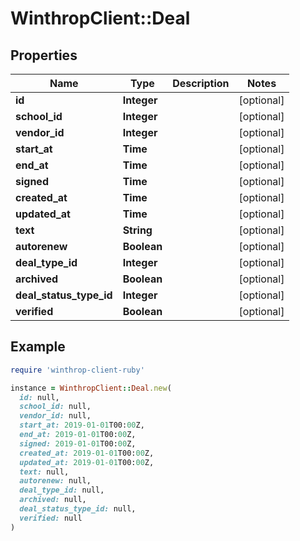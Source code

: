 # WinthropClient::Deal

## Properties

| Name | Type | Description | Notes |
| ---- | ---- | ----------- | ----- |
| **id** | **Integer** |  | [optional] |
| **school_id** | **Integer** |  | [optional] |
| **vendor_id** | **Integer** |  | [optional] |
| **start_at** | **Time** |  | [optional] |
| **end_at** | **Time** |  | [optional] |
| **signed** | **Time** |  | [optional] |
| **created_at** | **Time** |  | [optional] |
| **updated_at** | **Time** |  | [optional] |
| **text** | **String** |  | [optional] |
| **autorenew** | **Boolean** |  | [optional] |
| **deal_type_id** | **Integer** |  | [optional] |
| **archived** | **Boolean** |  | [optional] |
| **deal_status_type_id** | **Integer** |  | [optional] |
| **verified** | **Boolean** |  | [optional] |

## Example

```ruby
require 'winthrop-client-ruby'

instance = WinthropClient::Deal.new(
  id: null,
  school_id: null,
  vendor_id: null,
  start_at: 2019-01-01T00:00Z,
  end_at: 2019-01-01T00:00Z,
  signed: 2019-01-01T00:00Z,
  created_at: 2019-01-01T00:00Z,
  updated_at: 2019-01-01T00:00Z,
  text: null,
  autorenew: null,
  deal_type_id: null,
  archived: null,
  deal_status_type_id: null,
  verified: null
)
```


